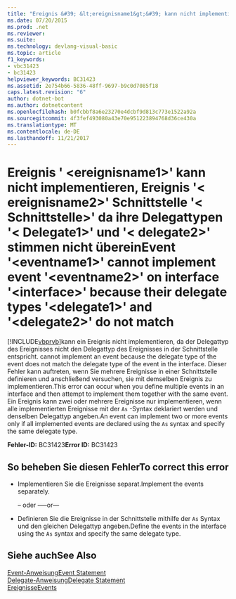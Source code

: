 ```yaml
---
title: "Ereignis &#39; &lt;ereignisname1&gt;&#39; kann nicht implementieren, Ereignis &#39;&lt; ereignisname2&gt;&#39; Schnittstelle &#39;&lt; Schnittstelle&gt;&#39; da ihre Delegattypen &#39;&lt; Delegate1&gt;&#39; und &#39;&lt; delegate2&gt;&#39; stimmen nicht überein"
ms.date: 07/20/2015
ms.prod: .net
ms.reviewer: 
ms.suite: 
ms.technology: devlang-visual-basic
ms.topic: article
f1_keywords:
- vbc31423
- bc31423
helpviewer_keywords: BC31423
ms.assetid: 2e754b66-5836-48ff-9697-b9c0d7085f18
caps.latest.revision: "6"
author: dotnet-bot
ms.author: dotnetcontent
ms.openlocfilehash: b0fcbbf8a6e23270e4dcbf9d813c773e1522a92a
ms.sourcegitcommit: 4f3fef493080a43e70e951223894768d36ce430a
ms.translationtype: MT
ms.contentlocale: de-DE
ms.lasthandoff: 11/21/2017
---
```

# <a name="event-39lteventname1gt39-cannot-implement-event-39lteventname2gt39-on-interface-39ltinterfacegt39-because-their-delegate-types-39ltdelegate1gt39-and-39ltdelegate2gt39-do-not-match"></a><span data-ttu-id="c2ed2-102">Ereignis &#39; &lt;ereignisname1&gt;&#39; kann nicht implementieren, Ereignis &#39;&lt; ereignisname2&gt;&#39; Schnittstelle &#39;&lt; Schnittstelle&gt;&#39; da ihre Delegattypen &#39;&lt; Delegate1&gt;&#39; und &#39;&lt; delegate2&gt;&#39; stimmen nicht überein</span><span class="sxs-lookup"><span data-stu-id="c2ed2-102">Event &#39;&lt;eventname1&gt;&#39; cannot implement event &#39;&lt;eventname2&gt;&#39; on interface &#39;&lt;interface&gt;&#39; because their delegate types &#39;&lt;delegate1&gt;&#39; and &#39;&lt;delegate2&gt;&#39; do not match</span></span>
[!INCLUDE[vbprvb](~/includes/vbprvb-md.md)]<span data-ttu-id="c2ed2-103">kann ein Ereignis nicht implementieren, da der Delegattyp des Ereignisses nicht den Delegattyp des Ereignisses in der Schnittstelle entspricht.</span><span class="sxs-lookup"><span data-stu-id="c2ed2-103"> cannot implement an event because the delegate type of the event does not match the delegate type of the event in the interface.</span></span> <span data-ttu-id="c2ed2-104">Dieser Fehler kann auftreten, wenn Sie mehrere Ereignisse in einer Schnittstelle definieren und anschließend versuchen, sie mit demselben Ereignis zu implementieren.</span><span class="sxs-lookup"><span data-stu-id="c2ed2-104">This error can occur when you define multiple events in an interface and then attempt to implement them together with the same event.</span></span> <span data-ttu-id="c2ed2-105">Ein Ereignis kann zwei oder mehrere Ereignisse nur implementieren, wenn alle implementierten Ereignisse mit der `As` -Syntax deklariert werden und denselben Delegattyp angeben.</span><span class="sxs-lookup"><span data-stu-id="c2ed2-105">An event can implement two or more events only if all implemented events are declared using the `As` syntax and specify the same delegate type.</span></span>  
  
 <span data-ttu-id="c2ed2-106">**Fehler-ID:** BC31423</span><span class="sxs-lookup"><span data-stu-id="c2ed2-106">**Error ID:** BC31423</span></span>  
  
## <a name="to-correct-this-error"></a><span data-ttu-id="c2ed2-107">So beheben Sie diesen Fehler</span><span class="sxs-lookup"><span data-stu-id="c2ed2-107">To correct this error</span></span>  
  
-   <span data-ttu-id="c2ed2-108">Implementieren Sie die Ereignisse separat.</span><span class="sxs-lookup"><span data-stu-id="c2ed2-108">Implement the events separately.</span></span>  
  
     <span data-ttu-id="c2ed2-109">– oder –</span><span class="sxs-lookup"><span data-stu-id="c2ed2-109">—or—</span></span>  
  
-   <span data-ttu-id="c2ed2-110">Definieren Sie die Ereignisse in der Schnittstelle mithilfe der `As` Syntax und den gleichen Delegattyp angeben.</span><span class="sxs-lookup"><span data-stu-id="c2ed2-110">Define the events in the interface using the `As` syntax and specify the same delegate type.</span></span>  
  
## <a name="see-also"></a><span data-ttu-id="c2ed2-111">Siehe auch</span><span class="sxs-lookup"><span data-stu-id="c2ed2-111">See Also</span></span>  
 [<span data-ttu-id="c2ed2-112">Event-Anweisung</span><span class="sxs-lookup"><span data-stu-id="c2ed2-112">Event Statement</span></span>](../../../visual-basic/language-reference/statements/event-statement.md)  
 [<span data-ttu-id="c2ed2-113">Delegate-Anweisung</span><span class="sxs-lookup"><span data-stu-id="c2ed2-113">Delegate Statement</span></span>](../../../visual-basic/language-reference/statements/delegate-statement.md)  
 [<span data-ttu-id="c2ed2-114">Ereignisse</span><span class="sxs-lookup"><span data-stu-id="c2ed2-114">Events</span></span>](../../../visual-basic/programming-guide/language-features/events/index.md)
